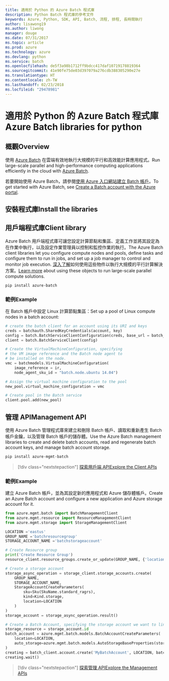 ```yaml
---
title: 適用於 Python 的 Azure Batch 程式庫
description: Python Batch 程式庫的參考文件
keywords: Azure, Python, SDK, API, Batch, 流程, 排程, 長時間執行
author: lisawong19
ms.author: liwong
manager: douge
ms.date: 07/31/2017
ms.topic: article
ms.prod: azure
ms.technology: azure
ms.devlang: python
ms.service: batch
ms.openlocfilehash: de5f3a98b1712ff9bdcc417daf10719178819364
ms.sourcegitcommit: 41e90fe75de03d397079a276cdb388305290e27e
ms.translationtype: HT
ms.contentlocale: zh-TW
ms.lasthandoff: 02/23/2018
ms.locfileid: "29478981"
---
```

# <a name="azure-batch-libraries-for-python"></a><span data-ttu-id="920f1-104">適用於 Python 的 Azure Batch 程式庫</span><span class="sxs-lookup"><span data-stu-id="920f1-104">Azure Batch libraries for python</span></span>

## <a name="overview"></a><span data-ttu-id="920f1-105">概觀</span><span class="sxs-lookup"><span data-stu-id="920f1-105">Overview</span></span>

<span data-ttu-id="920f1-106">使用 [Azure Batch](/azure/batch/batch-technical-overview) 在雲端有效地執行大規模的平行和高效能計算應用程式。</span><span class="sxs-lookup"><span data-stu-id="920f1-106">Run large-scale parallel and high-performance computing applications efficiently in the cloud with [Azure Batch](/azure/batch/batch-technical-overview).</span></span>   

<span data-ttu-id="920f1-107">若要開始使用 Azure Batch，請參閱[使用 Azure 入口網站建立 Batch 帳戶](/azure/batch/batch-account-create-portal)。</span><span class="sxs-lookup"><span data-stu-id="920f1-107">To get started with Azure Batch, see [Create a Batch account with the Azure portal](/azure/batch/batch-account-create-portal).</span></span>

## <a name="install-the-libraries"></a><span data-ttu-id="920f1-108">安裝程式庫</span><span class="sxs-lookup"><span data-stu-id="920f1-108">Install the libraries</span></span>

## <a name="client-library"></a><span data-ttu-id="920f1-109">用戶端程式庫</span><span class="sxs-lookup"><span data-stu-id="920f1-109">Client library</span></span>
<span data-ttu-id="920f1-110">Azure Batch 用戶端程式庫可讓您設定計算節點和集區、定義工作並將其設定為在作業中執行，以及設定作業管理員以控制和監控作業的執行。</span><span class="sxs-lookup"><span data-stu-id="920f1-110">The Azure Batch client libraries let you configure compute nodes and pools, define tasks and configure them to run in jobs, and set up a job manager to control and monitor job execution.</span></span> <span data-ttu-id="920f1-111">[深入了解](/azure/batch/batch-api-basics)如何使用這些物件以執行大規模的平行計算解決方案。</span><span class="sxs-lookup"><span data-stu-id="920f1-111">[Learn more](/azure/batch/batch-api-basics) about using these objects to run large-scale parallel compute solutions.</span></span>

```bash
pip install azure-batch
```
### <a name="example"></a><span data-ttu-id="920f1-112">範例</span><span class="sxs-lookup"><span data-stu-id="920f1-112">Example</span></span>

<span data-ttu-id="920f1-113">在 Batch 帳戶中設定 Linux 計算節點集區：</span><span class="sxs-lookup"><span data-stu-id="920f1-113">Set up a pool of Linux compute nodes in a batch account:</span></span>

```python
# create the batch client for an account using its URI and keys
creds = batchauth.SharedKeyCredentials(account, key)
config = batch.BatchServiceClientConfiguration(creds, base_url = batch_url)
client = batch.BatchServiceClient(config)

# Create the VirtualMachineConfiguration, specifying
# the VM image reference and the Batch node agent to
# be installed on the node.
vmc = batchmodels.VirtualMachineConfiguration(
    image_reference = ir,
    node_agent_sku_id = "batch.node.ubuntu 14.04")

# Assign the virtual machine configuration to the pool
new_pool.virtual_machine_configuration = vmc

# Create pool in the Batch service
client.pool.add(new_pool)
```

## <a name="management-api"></a><span data-ttu-id="920f1-114">管理 API</span><span class="sxs-lookup"><span data-stu-id="920f1-114">Management API</span></span>
<span data-ttu-id="920f1-115">使用 Azure Batch 管理程式庫來建立和刪除 Batch 帳戶、讀取和重新產生 Batch 帳戶金鑰，以及管理 Batch 帳戶的儲存體。</span><span class="sxs-lookup"><span data-stu-id="920f1-115">Use the Azure Batch management libraries to create and delete batch accounts, read and regenerate batch account keys, and manage batch account storage.</span></span>

```bash
pip install azure-mgmt-batch
```
> [!div class="nextstepaction"]
> [<span data-ttu-id="920f1-116">探索用戶端 API</span><span class="sxs-lookup"><span data-stu-id="920f1-116">Explore the Client APIs</span></span>](/python/api/overview/azure/batch/client)

### <a name="example"></a><span data-ttu-id="920f1-117">範例</span><span class="sxs-lookup"><span data-stu-id="920f1-117">Example</span></span>
<span data-ttu-id="920f1-118">建立 Azure Batch 帳戶，並為其設定新的應用程式和 Azure 儲存體帳戶。</span><span class="sxs-lookup"><span data-stu-id="920f1-118">Create an Azure Batch account and configure a new application and Azure storage account for it.</span></span>

```python
from azure.mgmt.batch import BatchManagementClient
from azure.mgmt.resource import ResourceManagementClient
from azure.mgmt.storage import StorageManagementClient

LOCATION ='eastus'
GROUP_NAME ='batchresourcegroup'
STORAGE_ACCOUNT_NAME ='batchstorageaccount'

# Create Resource group
print('Create Resource Group')
resource_client.resource_groups.create_or_update(GROUP_NAME, {'location': LOCATION})

# Create a storage account
storage_async_operation = storage_client.storage_accounts.create(
    GROUP_NAME,
    STORAGE_ACCOUNT_NAME,
    StorageAccountCreateParameters(
        sku=Sku(SkuName.standard_ragrs),
        kind=Kind.storage,
        location=LOCATION
    )
)
storage_account = storage_async_operation.result()

# Create a Batch Account, specifying the storage account we want to link
storage_resource = storage_account.id
batch_account = azure.mgmt.batch.models.BatchAccountCreateParameters(
    location=LOCATION,
    auto_storage=azure.mgmt.batch.models.AutoStorageBaseProperties(storage_resource)
)
creating = batch_client.account.create('MyBatchAccount', LOCATION, batch_account)
creating.wait()
```

> [!div class="nextstepaction"]
> [<span data-ttu-id="920f1-119">探索管理 API</span><span class="sxs-lookup"><span data-stu-id="920f1-119">Explore the Management APIs</span></span>](/python/api/overview/azure/batch/management)